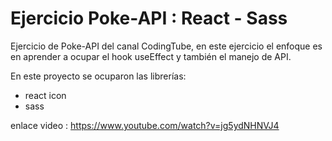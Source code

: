 # Ejercicio Poke-API : React - Sass

Ejercicio de Poke-API del canal CodingTube, en este ejercicio el enfoque es en aprender a ocupar el hook useEffect y también el manejo de API.

En este proyecto se ocuparon las librerías:

- react icon
- sass

enlace video : https://www.youtube.com/watch?v=jg5ydNHNVJ4
